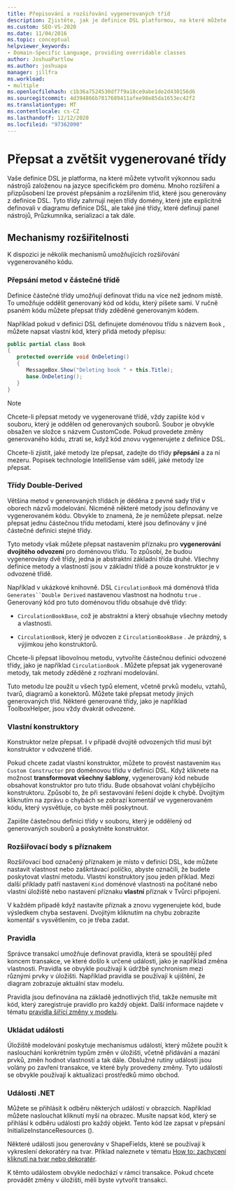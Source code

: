 ```yaml
---
title: Přepisování a rozšiřování vygenerovaných tříd
description: Zjistěte, jak je definice DSL platformou, na které můžete vytvořit výkonnou sadu nástrojů založenou na jazyce specifickém pro doménu.
ms.custom: SEO-VS-2020
ms.date: 11/04/2016
ms.topic: conceptual
helpviewer_keywords:
- Domain-Specific Language, providing overridable classes
author: JoshuaPartlow
ms.author: joshuapa
manager: jillfra
ms.workload:
- multiple
ms.openlocfilehash: c1b36a7524530df7f9a18ce9abe1de2d430156d6
ms.sourcegitcommit: 4d394866b7817689411afee98e85da1653ec42f2
ms.translationtype: MT
ms.contentlocale: cs-CZ
ms.lasthandoff: 12/12/2020
ms.locfileid: "97362090"
---
```

# <a name="override-and-extend-the-generated-classes"></a>Přepsat a zvětšit vygenerované třídy

Vaše definice DSL je platforma, na které můžete vytvořit výkonnou sadu nástrojů založenou na jazyce specifickém pro doménu. Mnoho rozšíření a přizpůsobení lze provést přepsáním a rozšířením tříd, které jsou generovány z definice DSL. Tyto třídy zahrnují nejen třídy domény, které jste explicitně definovali v diagramu definice DSL, ale také jiné třídy, které definují panel nástrojů, Průzkumníka, serializaci a tak dále.

## <a name="extensibility-mechanisms"></a>Mechanismy rozšiřitelnosti

K dispozici je několik mechanismů umožňujících rozšiřování vygenerovaného kódu.

### <a name="override-methods-in-a-partial-class"></a>Přepsání metod v částečné třídě

Definice částečné třídy umožňují definovat třídu na více než jednom místě. To umožňuje oddělit generovaný kód od kódu, který píšete sami. V ručně psaném kódu můžete přepsat třídy zděděné generovaným kódem.

Například pokud v definici DSL definujete doménovou třídu s názvem `Book` , můžete napsat vlastní kód, který přidá metody přepisu:

```csharp
public partial class Book
{
   protected override void OnDeleting()
   {
      MessageBox.Show("Deleting book " + this.Title);
      base.OnDeleting();
   }
}
```

> [!NOTE]
> Chcete-li přepsat metody ve vygenerované třídě, vždy zapište kód v souboru, který je oddělen od generovaných souborů. Soubor je obvykle obsažen ve složce s názvem CustomCode. Pokud provedete změny generovaného kódu, ztratí se, když kód znovu vygenerujete z definice DSL.

Chcete-li zjistit, jaké metody lze přepsat, zadejte do třídy **přepsání** a za ní mezeru. Popisek technologie IntelliSense vám sdělí, jaké metody lze přepsat.

### <a name="double-derived-classes"></a>Třídy Double-Derived

Většina metod v generovaných třídách je děděna z pevné sady tříd v oborech názvů modelování. Nicméně některé metody jsou definovány ve vygenerovaném kódu. Obvykle to znamená, že je nemůžete přepsat. nelze přepsat jednu částečnou třídu metodami, které jsou definovány v jiné částečné definici stejné třídy.

Tyto metody však můžete přepsat nastavením příznaku pro **vygenerování dvojitého odvození** pro doménovou třídu. To způsobí, že budou vygenerovány dvě třídy, jedna je abstraktní základní třída druhé. Všechny definice metody a vlastností jsou v základní třídě a pouze konstruktor je v odvozené třídě.

Například v ukázkové knihovně. DSL `CirculationBook` má doménová třída `Generates``Double Derived` nastavenou vlastnost na hodnotu `true` . Generovaný kód pro tuto doménovou třídu obsahuje dvě třídy:

- `CirculationBookBase`, což je abstraktní a který obsahuje všechny metody a vlastnosti.

- `CirculationBook`, který je odvozen z `CirculationBookBase` . Je prázdný, s výjimkou jeho konstruktorů.

Chcete-li přepsat libovolnou metodu, vytvoříte částečnou definici odvozené třídy, jako je například `CirculationBook` . Můžete přepsat jak vygenerované metody, tak metody zděděné z rozhraní modelování.

Tuto metodu lze použít u všech typů element, včetně prvků modelu, vztahů, tvarů, diagramů a konektorů. Můžete také přepsat metody jiných generovaných tříd. Některé generované třídy, jako je například ToolboxHelper, jsou vždy dvakrát odvozené.

### <a name="custom-constructors"></a>Vlastní konstruktory

Konstruktor nelze přepsat. I v případě dvojitě odvozených tříd musí být konstruktor v odvozené třídě.

Pokud chcete zadat vlastní konstruktor, můžete to provést nastavením `Has Custom Constructor` pro doménovou třídu v definici DSL. Když kliknete na možnost **transformovat všechny šablony**, vygenerovaný kód nebude obsahovat konstruktor pro tuto třídu. Bude obsahovat volání chybějícího konstruktoru. Způsobí to, že při sestavování řešení dojde k chybě. Dvojitým kliknutím na zprávu o chybách se zobrazí komentář ve vygenerovaném kódu, který vysvětluje, co byste měli poskytnout.

Zapište částečnou definici třídy v souboru, který je oddělený od generovaných souborů a poskytněte konstruktor.

### <a name="flagged-extension-points"></a>Rozšiřovací body s příznakem

Rozšiřovací bod označený příznakem je místo v definici DSL, kde můžete nastavit vlastnost nebo zaškrtávací políčko, abyste označili, že budete poskytovat vlastní metodu. Vlastní konstruktory jsou jeden příklad. Mezi další příklady patří nastavení `Kind` doménové vlastnosti na počítané nebo vlastní úložiště nebo nastavení příznaku **vlastní** příznak v Tvůrci připojení.

V každém případě když nastavíte příznak a znovu vygenerujete kód, bude výsledkem chyba sestavení. Dvojitým kliknutím na chybu zobrazíte komentář s vysvětlením, co je třeba zadat.

### <a name="rules"></a>Pravidla

Správce transakcí umožňuje definovat pravidla, která se spouštějí před koncem transakce, ve které došlo k určené události, jako je například změna vlastnosti. Pravidla se obvykle používají k údržbě synchronism mezi různými prvky v úložišti. Například pravidla se používají k ujištění, že diagram zobrazuje aktuální stav modelu.

Pravidla jsou definována na základě jednotlivých tříd, takže nemusíte mít kód, který zaregistruje pravidlo pro každý objekt. Další informace najdete v tématu [pravidla šířící změny v modelu](../modeling/rules-propagate-changes-within-the-model.md).

### <a name="store-events"></a>Ukládat události

Úložiště modelování poskytuje mechanismus událostí, který můžete použít k naslouchání konkrétním typům změn v úložišti, včetně přidávání a mazání prvků, změn hodnot vlastností a tak dále. Obslužné rutiny události jsou volány po zavření transakce, ve které byly provedeny změny. Tyto události se obvykle používají k aktualizaci prostředků mimo obchod.

### <a name="net-events"></a>Události .NET

Můžete se přihlásit k odběru některých událostí v obrazcích. Například můžete naslouchat kliknutí myší na obrazec. Musíte napsat kód, který se přihlásí k odběru události pro každý objekt. Tento kód lze zapsat v přepsání InitializeInstanceResources ().

Některé události jsou generovány v ShapeFields, které se používají k vykreslení dekoratéry na tvar. Příklad naleznete v tématu [How to: zachycení kliknutí na tvar nebo dekoratér](../modeling/how-to-intercept-a-click-on-a-shape-or-decorator.md).

K těmto událostem obvykle nedochází v rámci transakce. Pokud chcete provádět změny v úložišti, měli byste vytvořit transakci.
